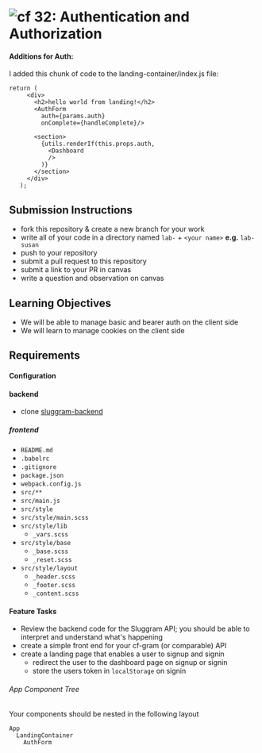 ![cf](https://i.imgur.com/7v5ASc8.png) 32: Authentication and Authorization
======

#### Additions for Auth:

I added this chunk of code to the landing-container/index.js file:
```
return (
     <div>
       <h2>hello world from landing!</h2>
       <AuthForm
         auth={params.auth}
         onComplete={handleComplete}/>

       <section>
         {utils.renderIf(this.props.auth,
           <Dashboard
           />
         )}
       </section>
     </div>
   );
```

## Submission Instructions
* fork this repository & create a new branch for your work
* write all of your code in a directory named `lab-` + `<your name>` **e.g.** `lab-susan`
* push to your repository
* submit a pull request to this repository
* submit a link to your PR in canvas
* write a question and observation on canvas

## Learning Objectives
* We will be able to manage basic and bearer auth on the client side
* We will learn to manage cookies on the client side

## Requirements
#### Configuration
#### backend
* clone [sluggram-backend](http://github.com/slugbyte/sluggram)

##### frontend
* `README.md`
* `.babelrc`
* `.gitignore`
* `package.json`
* `webpack.config.js`
* `src/**`
* `src/main.js`
* `src/style`
* `src/style/main.scss`
* `src/style/lib`
  * `_vars.scss`
* `src/style/base`
  * `_base.scss`
  * `_reset.scss`
* `src/style/layout`
  * `_header.scss`
  * `_footer.scss`
  * `_content.scss`

#### Feature Tasks
* Review the backend code for the Sluggram API; you should be able to interpret and understand what's happening
* create a simple front end for your cf-gram (or comparable) API
* create a landing page that enables a user to signup and signin
  * redirect the user to the dashboard page on signup or signin
  * store the users token in `localStorage` on signin

###### App Component Tree
Your components should be nested in the following layout  
```
App
  LandingContainer
    AuthForm
```
